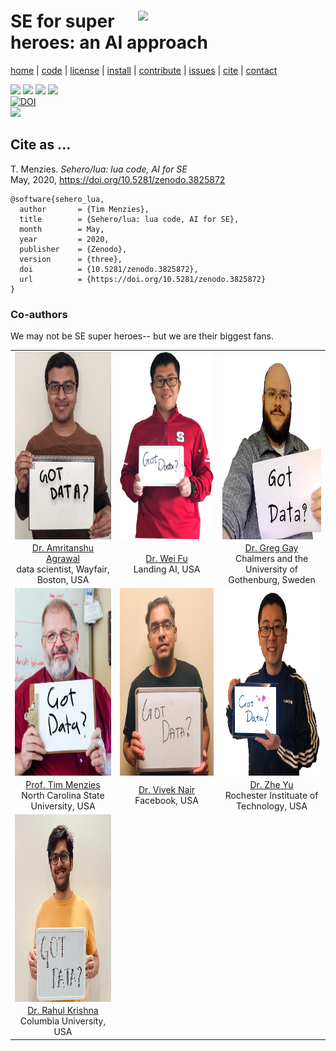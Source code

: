 <a class=sehero name=top> 
<p><img align=right width=300
src="https://cdn.pixabay.com/photo/2019/08/01/21/40/spiderman-4378357_1280.png"></p>
<h1> SE for super heroes: an AI approach </h1> <p> <a
href="https://github.com/sehero/lua/blob/master/README.md#top">home</a> | <a
href="https://github.com/sehero/lua">code</a> | <a
href="https://github.com/sehero/lua/blob/master/LICENSE">license</a> | <a
href="https://github.com/sehero/lua/blob/master/INSTALL.md#top">install</a> | <a
href="https://github.com/sehero/lua/blob/master/CODE_OF_CONDUCT.md#top">contribute</a> | <a
href="https://github.com/sehero/lua/issues">issues</a> | <a
href="https://github.com/sehero/lua/blob/master/CITATION.md#top">cite</a> | <a
href="https://github.com/sehero/lua/blob/master/CONTACT.md#top">contact</a> </p><p> 
<img src="https://img.shields.io/badge/license-mit-red">   
<img src="https://img.shields.io/badge/language-lua-orange">    
<img src="https://img.shields.io/badge/purpose-ai,se-blueviolet">  
<img src="https://img.shields.io/badge/platform-mac,*nux-informational"><br>
<a href="https://zenodo.org/badge/latestdoi/263210595"><img src="https://zenodo.org/badge/263210595.svg" alt="DOI"></a><br>
<img src="https://travis-ci.org/sehero/src.svg?branch=master"><br>  
</p>


## Cite as ...

T. Menzies. 
_Sehero/lua: lua code, AI for SE_    
May, 2020, 
https://doi.org/10.5281/zenodo.3825872

```bitex
@software{sehero_lua,
  author       = {Tim Menzies},
  title        = {Sehero/lua: lua code, AI for SE},
  month        = May,
  year         = 2020,
  publisher    = {Zenodo},
  version      = {three},
  doi          = {10.5281/zenodo.3825872},
  url          = {https://doi.org/10.5281/zenodo.3825872}
}
```

### Co-authors

We may not be  SE super heroes-- but we are  their biggest fans.

<table>
<tr>
<td width=260 align=center  valign=bottom>
<img valign=bottom align=middle height=300 src="doc/etc/img/amrit.jpg">
<td width=260 align=center  valign=bottom>
<img valign=bottom align=middle height=300 src="doc/etc/img/weifu.jpg">
<td width=260 align=center  valign=bottom>
<img valign=bottom align=middle height=300 src="doc/etc/img/greggay.png">
</tr>
<tr>
<td align=center >
<a href="https://www.amritanshu.us">Dr. Amritanshu Agrawal</a>
 <br> data scientist, Wayfair, Boston, USA
<td align=center >
<a href="">Dr. Wei Fu</a><br> Landing AI,  USA
<td align=middle >
<a href="https://greg4cr.github.io">Dr. Greg Gay</a><br> Chalmers and the University of Gothenburg, Sweden
</tr>
<tr>
<td align=center  valign=bottom>
<img valign=bottom align=middle height=300 src="doc/etc/img/timmenzies.jpg">
<td align=center  valign=bottom>
<img valign=bottom align=middle height=300 src="doc/etc/img/viveknair.jpg">
<td align=center  valign=bottom>
<img valign=bottom align=middle height=300 src="doc/etc/img/zheyu.png">
</tr>
<tr>
<td align=center >
<a href="http://menzies.us">Prof. Tim Menzies</a><br> North Carolina State University, USA 
<td align=center >
<a href="http://vivekaxl.github.io">Dr. Vivek Nair</a><br>  Facebook,  USA
<td align=center >
<a href="http://azhe825.github.io">Dr. Zhe Yu</a><br> Rochester Instituate of Technology, USA
</tr>
<tr>
<td align=center  valign=bottom>
<img valign=bottom align=middle height=300 src="doc/etc/img/rahulkrishna.jpg">
</tr>
<tr>
<td align=center>
<a href="http://rkrsn.us">Dr. Rahul Krishna</a><br>Columbia University, USA
</tr>
</table>
